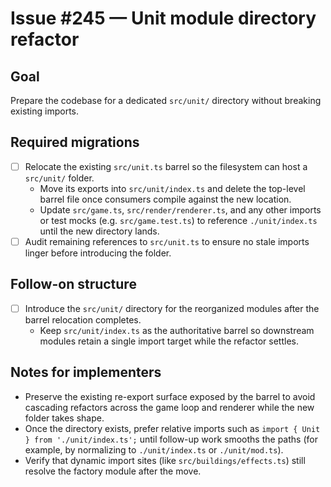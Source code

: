 # Issue #245 — Unit module directory refactor

## Goal
Prepare the codebase for a dedicated `src/unit/` directory without breaking existing imports.

## Required migrations
- [ ] Relocate the existing `src/unit.ts` barrel so the filesystem can host a `src/unit/` folder.
  - Move its exports into `src/unit/index.ts` and delete the top-level barrel file once consumers compile against the new location.
  - Update `src/game.ts`, `src/render/renderer.ts`, and any other imports or test mocks (e.g. `src/game.test.ts`) to reference `./unit/index.ts` until the new directory lands.
- [ ] Audit remaining references to `src/unit.ts` to ensure no stale imports linger before introducing the folder.

## Follow-on structure
- [ ] Introduce the `src/unit/` directory for the reorganized modules after the barrel relocation completes.
  - Keep `src/unit/index.ts` as the authoritative barrel so downstream modules retain a single import target while the refactor settles.

## Notes for implementers
- Preserve the existing re-export surface exposed by the barrel to avoid cascading refactors across the game loop and renderer while the new folder takes shape.
- Once the directory exists, prefer relative imports such as `import { Unit } from './unit/index.ts';` until follow-up work smooths the paths (for example, by normalizing to `./unit/index.ts` or `./unit/mod.ts`).
- Verify that dynamic import sites (like `src/buildings/effects.ts`) still resolve the factory module after the move.
